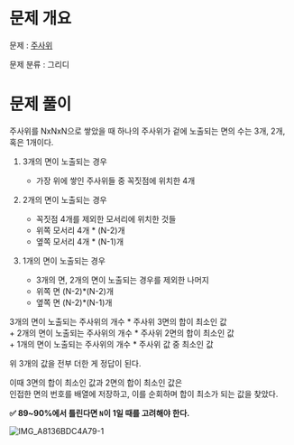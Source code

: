 # 문제 개요

문제 : [주사위](hhttps://www.acmicpc.net/problem/1041)

문제 분류 : 그리디

# 문제 풀이

주사위를 NxNxN으로 쌓았을 때 하나의 주사위가 겉에 노출되는 면의 수는 3개, 2개, 혹은 1개이다.

1. 3개의 면이 노출되는 경우

   - 가장 위에 쌓인 주사위들 중 꼭짓점에 위치한 4개

2. 2개의 면이 노출되는 경우

   - 꼭짓점 4개를 제외한 모서리에 위치한 것들
   - 위쪽 모서리 4개 \* (N-2)개
   - 옆쪽 모서리 4개 \* (N-1)개

3. 1개의 면이 노출되는 경우
   - 3개의 면, 2개의 면이 노출되는 경우를 제외한 나머지
   - 위쪽 면 (N-2)\*(N-2)개
   - 옆쪽 면 (N-2)\*(N-1)개

3개의 면이 노출되는 주사위의 개수 \* 주사위 3면의 합이 최소인 값  
\+ 2개의 면이 노출되는 주사위의 개수 \* 주사위 2면의 합이 최소인 값  
\+ 1개의 면이 노출되는 주사위의 개수 \* 주사위 값 중 최소인 값

위 3개의 값을 전부 더한 게 정답이 된다.

이때 3면의 합이 최소인 값과 2면의 합이 최소인 값은  
인접한 면의 번호를 배열에 저장하고, 이를 순회하며 합이 최소가 되는 값을 찾았다.

**✅ 89~90%에서 틀린다면 `N`이 1일 때를 고려해야 한다.**

![IMG_A8136BDC4A79-1](https://user-images.githubusercontent.com/57346428/223732974-58b43255-5aeb-4527-b64e-dfa8fe7c8e82.jpeg)
